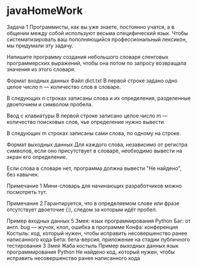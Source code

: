 # javaHomeWork
Задача 1
Программисты, как вы уже знаете, постоянно учатся, а в общении между собой используют весьма специфический язык. Чтобы систематизировать ваш пополняющийся профессиональный лексикон, мы придумали эту задачу.

Напишите программу создания небольшого словаря сленговых программерских выражений, чтобы она потом по запросу возвращала значения из этого словаря.

Формат входных данных
Файл dict.txt
В первой строке задано одно целое число n — количество слов в словаре.

В следующих n строках записаны слова и их определения, разделенные двоеточием и символом пробела.

Ввод с клавиатуры
В первой строке записано целое число m — количество поисковых слов, чье определение нужно вывести.

В следующих m строках записаны сами слова, по одному на строке.

Формат выходных данных
Для каждого слова, независимо от регистра символов, если оно присутствует в словаре, необходимо вывести на экран его определение.

Если слова в словаре нет, программа должна вывести "Не найдено", без кавычек.

Примечание 1
Мини-словарь для начинающих разработчиков можно посмотреть тут.

Примечание 2
Гарантируется, что в определяемом слове или фразе отсутствует двоеточие (:), следом за которым идёт пробел.

Пример входных данных
5
Змея: язык программирования Python
Баг: от англ. bug — жучок, клоп, ошибка в программе
Конфа: конференция
Костыль: код, который нужен, чтобы исправить несовершенство ранее написанного кода
Бета: бета-версия, приложение на стадии публичного тестирования
3
Змея
Жаба
костыль
Пример выходных данных
язык программирования Python
Не найдено
код, который нужен, чтобы исправить несовершенство ранее написанного кода
